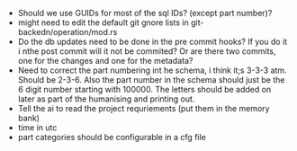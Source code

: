 - Should we use GUIDs for most of the sql IDs? (except part number)?
- might need to edit the default git gnore lists in git-backedn/operation/mod.rs
- Do the db updates need to be done in the pre commit hooks? If you do it i nthe post commit will it not be commited? Or are there two commits, one for the changes and one for the metadata?
- Need to correct the part numbering int he schema, i think it;s 3-3-3 atm. Should be 2-3-6. Also the part number in the schema should just be the 6 digit number starting with 100000. The letters should be added on later as part of the humanising and printing out. 
- Tell the ai to read the project requriements (put them in the memory bank)
- time in utc
- part categories should be configurable in a cfg file

